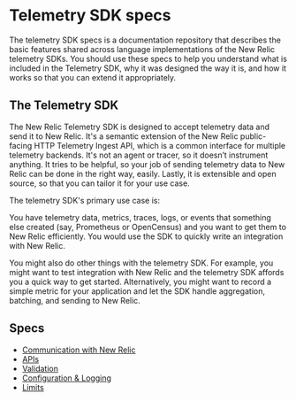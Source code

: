 # Telemetry SDK specs
The telemetry SDK specs is a documentation repository that describes the basic features shared across language implementations of the New Relic telemetry SDKs. You should use these specs to help you understand what is included in the Telemetry SDK, why it was designed the way it is, and how it works so that you can extend it appropriately.

## The Telemetry SDK
The New Relic Telemetry SDK is designed to accept telemetry data and send it to New Relic. It's a semantic extension of the New Relic public-facing HTTP Telemetry Ingest API, which is a common interface for multiple telemetry backends. It's not an agent or tracer, so it doesn’t instrument anything. It tries to be helpful, so your job of sending telemetry data to New Relic can be done in the right way, easily. Lastly, it is extensible and open source, so that you can tailor it for your use case.

The telemetry SDK's primary use case is: 
 
You have telemetry data, metrics, traces, logs, or events that something else created (say, Prometheus or OpenCensus) and you want to get them to New Relic efficiently. You would use the SDK to quickly write an integration with New Relic. 

You might also do other things with the telemetry SDK. For example, you might want to test integration with New Relic and the telemetry SDK affords you a quick way to get started. Alternatively, you might want to record a simple metric for your application and let the SDK handle aggregation, batching, and sending to New Relic. 

## Specs

* [Communication with New Relic](./communication.md)
* [APIs](./sdk-apis.md)
* [Validation](./validation.md)
* [Configuration & Logging](./configuration-and-logging.md)
* [Limits](./limits.md)